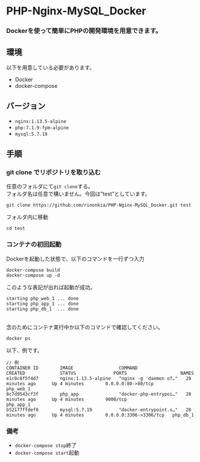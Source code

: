 # PHP-Nginx-MySQL_Docker

### Dockerを使って簡単にPHPの開発環境を用意できます。

## 環境

以下を用意している必要があります。<br>
 - Docker
 - docker-compose


## バージョン

 - `nginx:1.13.5-alpine`
 - `php:7.1.9-fpm-alpine`
 - `mysql:5.7.19`

## 手順

### git clone でリポジトリを取り込む

任意のフォルダにて`git clone`する。<br>
フォルダ名は任意で構いません。今回は”test”としています。<br>

```git clone https://github.com/rinonkia/PHP-Nginx-MySQL_Docker.git test```

フォルダ内に移動<br>

```cd test```

### コンテナの初回起動

Dockerを起動した状態で、以下のコマンドを一行ずつ入力<br>

```
docker-compose build
docker-compose up -d
```

このような表記が出れば起動が成功。<br>

```
starting php_web_1 ... done
starting php_app_1 ... done
starting php_db_1  ... done
```

<br>
念のためにコンテナ実行中か以下のコマンドで確認してください。<br>

```docker ps```

以下、例です。<br>

```
// 例
CONTAINER ID        IMAGE                 COMMAND                  CREATED             STATUS              PORTS                    NAMES
e1c0c8f5f4d7        nginx:1.13.5-alpine   "nginx -g 'daemon of…"   28 minutes ago      Up 4 minutes        0.0.0.0:80->80/tcp       php_web_1
8c7d9543cf3f        php_app               "docker-php-entrypoi…"   28 minutes ago      Up 4 minutes        9000/tcp                 php_app_1
b52177ffdef0        mysql:5.7.19          "docker-entrypoint.s…"   28 minutes ago      Up 4 minutes        0.0.0.0:3306->3306/tcp   php_db_1
```

### 備考

 - `docker-compose stop`終了
 - `docker-compose start`起動
 
 
